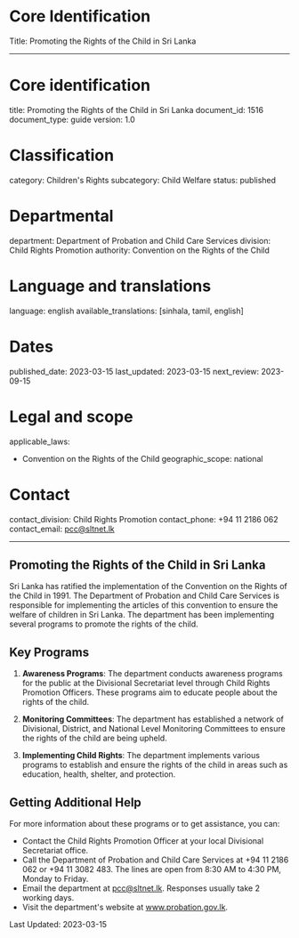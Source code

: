 # Core Identification
Title: Promoting the Rights of the Child in Sri Lanka

---
# Core identification
title: Promoting the Rights of the Child in Sri Lanka
document_id: 1516
document_type: guide
version: 1.0

# Classification
category: Children's Rights
subcategory: Child Welfare
status: published

# Departmental
department: Department of Probation and Child Care Services
division: Child Rights Promotion
authority: Convention on the Rights of the Child

# Language and translations
language: english
available_translations: [sinhala, tamil, english]

# Dates
published_date: 2023-03-15
last_updated: 2023-03-15
next_review: 2023-09-15

# Legal and scope
applicable_laws:
 - Convention on the Rights of the Child
geographic_scope: national

# Contact
contact_division: Child Rights Promotion
contact_phone: +94 11 2186 062
contact_email: pcc@sltnet.lk

---

## Promoting the Rights of the Child in Sri Lanka

Sri Lanka has ratified the implementation of the Convention on the Rights of the Child in 1991. The Department of Probation and Child Care Services is responsible for implementing the articles of this convention to ensure the welfare of children in Sri Lanka. The department has been implementing several programs to promote the rights of the child.

## Key Programs

1. **Awareness Programs**: The department conducts awareness programs for the public at the Divisional Secretariat level through Child Rights Promotion Officers. These programs aim to educate people about the rights of the child.

2. **Monitoring Committees**: The department has established a network of Divisional, District, and National Level Monitoring Committees to ensure the rights of the child are being upheld.

3. **Implementing Child Rights**: The department implements various programs to establish and ensure the rights of the child in areas such as education, health, shelter, and protection.

## Getting Additional Help

For more information about these programs or to get assistance, you can:

- Contact the Child Rights Promotion Officer at your local Divisional Secretariat office.
- Call the Department of Probation and Child Care Services at +94 11 2186 062 or +94 11 3082 483. The lines are open from 8:30 AM to 4:30 PM, Monday to Friday.
- Email the department at pcc@sltnet.lk. Responses usually take 2 working days.
- Visit the department's website at www.probation.gov.lk.

Last Updated: 2023-03-15
